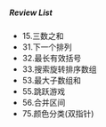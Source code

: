 ##### Review List
- 15.三数之和
- 31.下一个排列
- 32.最长有效括号
- 33.搜索旋转排序数组
- 53.最大子数组和
- 55.跳跃游戏
- 56.合并区间
- 75.颜色分类(双指针)